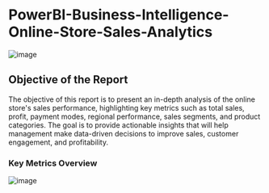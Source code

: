 # PowerBI-Business-Intelligence-Online-Store-Sales-Analytics

![image](https://github.com/user-attachments/assets/b58d9839-a7e5-45e1-95f6-4c5b777ae9ee)

## Objective of the Report
The objective of this report is to present an in-depth analysis of the online store's sales performance, highlighting key metrics such as total sales, profit, payment modes, regional performance, sales segments, and product categories. The goal is to provide actionable insights that will help management make data-driven decisions to improve sales, customer engagement, and profitability.

### Key Metrics Overview

![image](https://github.com/user-attachments/assets/1db10955-e96d-4bca-9e5d-9b628ed28c7c)


